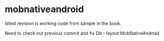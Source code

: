 mobnativeandroid
================
latest revision is working code from sample in the book.

Need to check out previous commit and fix Db - layout
MobNativeAndroid
